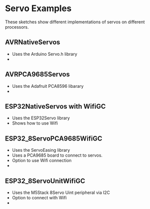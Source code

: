 # Servo Examples

These sketches show different implementations of servos on different processors.  

## AVRNativeServos
- Uses the Arduino Servo.h library
- 

## AVRPCA9685Servos
- Uses the Adafruit PCA8596 libarary
- 

## ESP32NativeServos with WifiGC
- Uses the ESP32Servo library
- Shows how to use Wifi

## ESP32_8ServoPCA9685WifiGC
- Uses the ServoEasing library
- Uses a PCA9685 board to connect to servos.  
- Option to use Wifi connection
- 

## ESP32_8ServoUnitWifiGC
- Uses the M5Stack 8Servo Uint peripheral via I2C
- Option to connect with Wifi
- 
